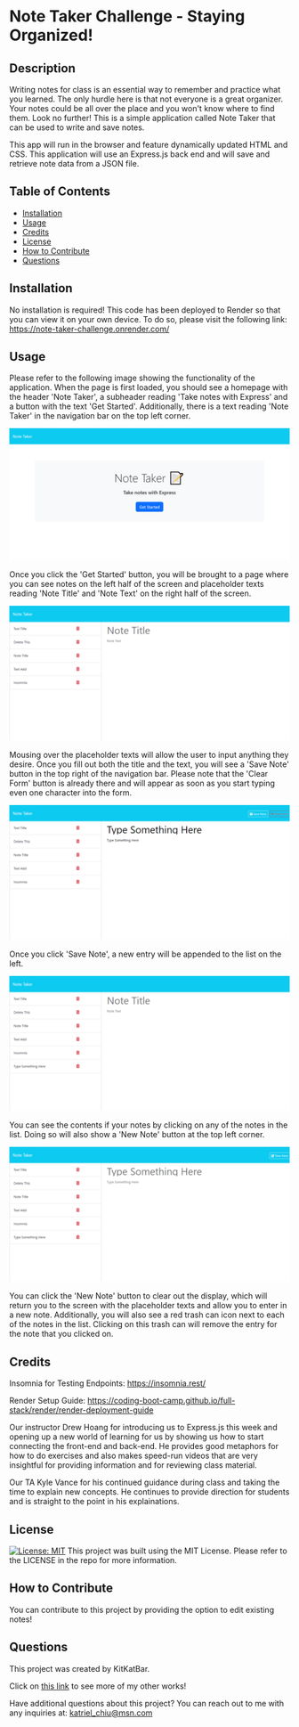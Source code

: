 # Note Taker Challenge - Staying Organized!
  
## Description

Writing notes for class is an essential way to remember and practice what you learned.  The only hurdle here is that not everyone is a great organizer.  Your notes could be all over the place and you won't know where to find them.  Look no further!  This is a simple application called Note Taker that can be used to write and save notes.

This app will run in the browser and feature dynamically updated HTML and CSS.  This application will use an Express.js back end and will save and retrieve note data from a JSON file.
        
## Table of Contents

- [Installation](#installation)
- [Usage](#usage)
- [Credits](#credits)
- [License](#license)
- [How to Contribute](#how-to-contribute)
- [Questions](#questions)

        
## Installation

No installation is required! This code has been deployed to Render so that you can view it on your own device. To do so, please visit the following link: https://note-taker-challenge.onrender.com/

## Usage

Please refer to the following image showing the functionality of the application. When the page is first loaded, you should see a homepage with the header 'Note Taker', a subheader reading 'Take notes with Express' and a button with the text 'Get Started'.  Additionally, there is a text reading 'Note Taker' in the navigation bar on the top left corner.

![image showing the layout of the home page](https://github.com/KitKatBar/note-taker-challenge/blob/main/images/home-page.png?raw=true)

Once you click the 'Get Started' button, you will be brought to a page where you can see notes on the left half of the screen and placeholder texts reading 'Note Title' and 'Note Text' on the right half of the screen.

![image showing the layout of the note taker page](https://github.com/KitKatBar/note-taker-challenge/blob/main/images/note-taker-page.png?raw=true)

Mousing over the placeholder texts will allow the user to input anything they desire.  Once you fill out both the title and the text, you will see a 'Save Note' button in the top right of the navigation bar.  Please note that the 'Clear Form' button is already there and will appear as soon as you start typing even one character into the form.

![image showing the user filling out the note form and buttons appearing](https://github.com/KitKatBar/note-taker-challenge/blob/main/images/add-new-note.png?raw=true)

Once you click 'Save Note', a new entry will be appended to the list on the left.

![image showing that the note is appended to the list after clicking 'Save Note'](https://github.com/KitKatBar/note-taker-challenge/blob/main/images/new-note-added.png?raw=true)

You can see the contents if your notes by clicking on any of the notes in the list.  Doing so will also show a 'New Note' button at the top left corner.

![image showing that the contens of the note are display when clicked on](https://github.com/KitKatBar/note-taker-challenge/blob/main/images/display-added-note.png?raw=true)

You can click the 'New Note' button to clear out the display, which will return you to the screen with the placeholder texts and allow you to enter in a new note.  Additionally, you will also see a red trash can icon next to each of the notes in the list.  Clicking on this trash can will remove the entry for the note that you clicked on.
        
## Credits

Insomnia for Testing Endpoints: https://insomnia.rest/

Render Setup Guide: https://coding-boot-camp.github.io/full-stack/render/render-deployment-guide

Our instructor Drew Hoang for introducing us to Express.js this week and opening up a new world of learning for us by showing us how to start connecting the front-end and back-end.  He provides good metaphors for how to do exercises and also makes speed-run videos that are very insightful for providing information and for reviewing class material.

Our TA Kyle Vance for his continued guidance during class and taking the time to explain new concepts. He continues to provide direction for students and is straight to the point in his explainations.

## License

[![License: MIT](https://img.shields.io/badge/License-MIT-yellow.svg)](https://opensource.org/licenses/MIT)
This project was built using the MIT License. Please refer to the LICENSE in the repo for more information.
          
## How to Contribute

You can contribute to this project by providing the option to edit existing notes!

## Questions

This project was created by KitKatBar.
    
Click on [this link](https://github.com/KitKatBar) to see more of my other works!

Have additional questions about this project?  You can reach out to me with any inquiries at: katriel_chiu@msn.com